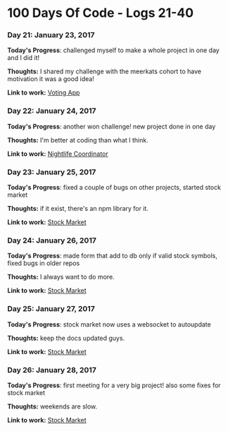 # 100 Days Of Code - Logs 21-40

### Day 21: January 23, 2017

**Today's Progress**: challenged myself to make a whole project in one day and I did it!

**Thoughts:** I shared my challenge with the meerkats cohort to have motivation it was a good idea!

**Link to work:** [Voting App](https://github.com/Kornil/voting-app)

### Day 22: January 24, 2017

**Today's Progress**: another won challenge! new project done in one day

**Thoughts:** I'm better at coding than what I think.

**Link to work:** [Nightlife Coordinator](https://github.com/Kornil/nightlife-coordinator)


### Day 23: January 25, 2017

**Today's Progress**: fixed a couple of bugs on other projects, started stock market

**Thoughts:** if it exist, there's an npm library for it.

**Link to work:** [Stock Market](https://github.com/Kornil/stock-market)

### Day 24: January 26, 2017

**Today's Progress**: made form that add to db only if valid stock symbols, fixed bugs in older repos

**Thoughts:** I always want to do more.

**Link to work:** [Stock Market](https://github.com/Kornil/stock-market)

### Day 25: January 27, 2017

**Today's Progress**: stock market now uses a websocket to autoupdate

**Thoughts:** keep the docs updated guys.

**Link to work:** [Stock Market](https://github.com/Kornil/stock-market)

### Day 26: January 28, 2017

**Today's Progress**: first meeting for a very big project! also some fixes for stock market

**Thoughts:** weekends are slow.

**Link to work:** [Stock Market](https://github.com/Kornil/stock-market)
